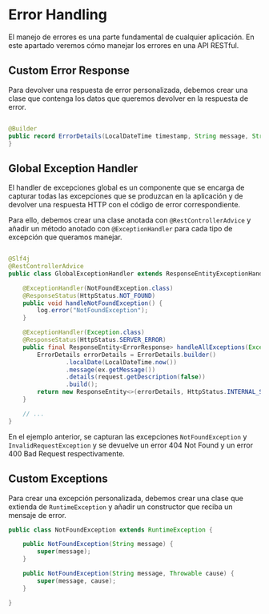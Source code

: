 # Error Handling

El manejo de errores es una parte fundamental de cualquier aplicación. En este apartado veremos cómo manejar los errores
en una API RESTful.

## Custom Error Response

Para devolver una respuesta de error personalizada, debemos crear una clase que contenga los datos que queremos devolver
en la respuesta de error.

```java

@Builder
public record ErrorDetails(LocalDateTime timestamp, String message, String details) {
}
```

## Global Exception Handler

El handler de excepciones global es un componente que se encarga de capturar todas las excepciones que se produzcan en
la aplicación y de devolver una respuesta HTTP con el código de error correspondiente.

Para ello, debemos crear una clase anotada con `@RestControllerAdvice` y añadir un método anotado
con `@ExceptionHandler` para cada tipo de excepción que queramos manejar.

```java

@Slf4j
@RestControllerAdvice
public class GlobalExceptionHandler extends ResponseEntityExceptionHandler {

    @ExceptionHandler(NotFoundException.class)
    @ResponseStatus(HttpStatus.NOT_FOUND)
    public void handleNotFoundException() {
        log.error("NotFoundException");
    }

    @ExceptionHandler(Exception.class)
    @ResponseStatus(HttpStatus.SERVER_ERROR)
    public final ResponseEntity<ErrorResponse> handleAllExceptions(Exception ex, WebRequest request) {
        ErrorDetails errorDetails = ErrorDetails.builder()
                .localDate(LocalDateTime.now())
                .message(ex.getMessage())
                .details(request.getDescription(false))
                .build();
        return new ResponseEntity<>(errorDetails, HttpStatus.INTERNAL_SERVER_ERROR);
    }

    // ...
}
```

En el ejemplo anterior, se capturan las excepciones `NotFoundException` y `InvalidRequestException` y se devuelve un
error 404 Not Found y un error 400 Bad Request respectivamente.

## Custom Exceptions

Para crear una excepción personalizada, debemos crear una clase que extienda de `RuntimeException` y añadir un
constructor que reciba un mensaje de error.

```java
public class NotFoundException extends RuntimeException {

    public NotFoundException(String message) {
        super(message);
    }

    public NotFoundException(String message, Throwable cause) {
        super(message, cause);
    }

}
```


